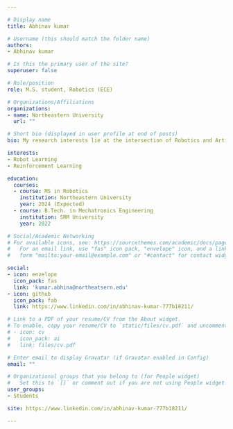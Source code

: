 ```yaml
---

# Display name
title: Abhinav kumar

# Username (this should match the folder name)
authors:
- Abhinav kumar

# Is this the primary user of the site?
superuser: false

# Role/position
role: M.S. student, Robotics (ECE)

# Organizations/Affiliations
organizations:
- name: Northeastern University
  url: ""

# Short bio (displayed in user profile at end of posts)
bio: My research interests lie at the intersection of Robotics and Artificial Intelligence 

interests:
- Robot Learning
- Reinforcement Learning

education:
  courses:
  - course: MS in Robotics
    institution: Northeastern University
    year: 2024 (Expected)
  - course: B.Tech. in Mechatronics Engineering
    institution: SRM University
    year: 2022

# Social/Academic Networking
# For available icons, see: https://sourcethemes.com/academic/docs/page-builder/#icons
#   For an email link, use "fas" icon pack, "envelope" icon, and a link in the
#   form "mailto:your-email@example.com" or "#contact" for contact widget.

social:
- icon: envelope
  icon_pack: fas
  link: 'kumar.abhina@northeatsern.edu'
- icon: github
  icon_pack: fab
  link: https://www.linkedin.com/in/abhinav-kumar-777b18211/

# Link to a PDF of your resume/CV from the About widget.
# To enable, copy your resume/CV to `static/files/cv.pdf` and uncomment the lines below.
# - icon: cv
#   icon_pack: ai
#   link: files/cv.pdf

# Enter email to display Gravatar (if Gravatar enabled in Config)
email: ""

# Organizational groups that you belong to (for People widget)
#   Set this to `[]` or comment out if you are not using People widget.
user_groups:
- Students

site: https://www.linkedin.com/in/abhinav-kumar-777b18211/

---
```


<!-- #<meta http-equiv = "refresh" content = " 0 ; url = https://www.linkedin.com/in/abhinav-kumar-777b18211/"/> -->
